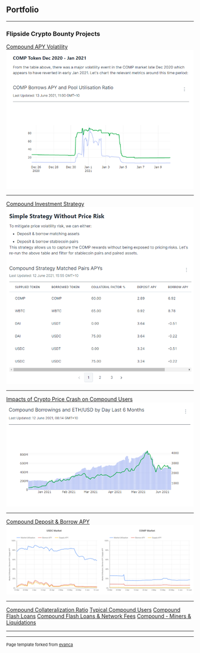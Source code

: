 ## Portfolio

---

### Flipside Crypto Bounty Projects 

[Compound APY Volatility](https://velocity-app.flipsidecrypto.com/dashboard/compound-volatility-CXABJg)
<img src="images/Compound volatility thumbnail.png?raw=true"/>

---
[Compound Investment Strategy](https://velocity-app.flipsidecrypto.com/dashboard/compound-strategy-T9e91R)
<img src="images/compound_investment_strategy.png?raw=true"/>

---
[Impacts of Crypto Price Crash on Compound Users](https://velocity-app.flipsidecrypto.com/dashboard/compound-crash-analysis-W0qWuW)
<img src="images/compound_price_crash.png?raw=true"/>

---
[Compound Deposit & Borrow APY](https://datastudio.google.com/s/qaQCr89cm1g)
<img src="images/compound_supply_borrow_apy.png?raw=true"/>

---
[Compound Collateralization Ratio](https://datastudio.google.com/s/gWtk3rDTNhs)
[Typical Compound Users](https://velocity-app.flipsidecrypto.com/dashboard/typical-compound-users-cds4qg)
[Compound Flash Loans](https://velocity-app.flipsidecrypto.com/dashboard/compound-flash-loans-IFYsKr)
[Compound Flash Loans & Network Fees](https://velocity-app.flipsidecrypto.com/dashboard/compound-flash-loans-network-fees-WhK2RB)
[Compound - Miners & Liquidations](https://velocity-app.flipsidecrypto.com/velocity/dashboard/compound-how-are-miners-benefiting-from-liquidations-NKO6O4)

---




---
<p style="font-size:11px">Page template forked from <a href="https://github.com/evanca/quick-portfolio">evanca</a></p>
<!-- Remove above link if you don't want to attibute -->
